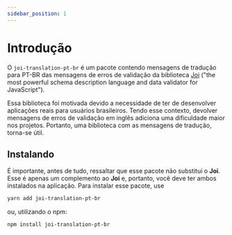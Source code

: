 ```yaml
---
sidebar_position: 1
---
```


# Introdução

O `joi-translation-pt-br` é um pacote contendo mensagens de tradução para PT-BR das mensagens de erros de validação da biblioteca [Joi](https://joi.dev/) ("the most powerful schema description language and data validator for JavaScript").

Essa biblioteca foi motivada devido a necessidade de ter de desenvolver aplicações reais para usuários brasileiros. Tendo esse contexto, devolver mensagens de erros de validação em inglês adiciona uma dificuldade maior nos projetos. Portanto, uma biblioteca com as mensagens de tradução, torna-se útil.

## Instalando

É importante, antes de tudo, ressaltar que esse pacote não substitui o **Joi**. Esse é apenas um complemento ao **Joi** e, portanto, você deve ter ambos instalados na aplicação. Para instalar esse pacote, use

```bash
yarn add joi-translation-pt-br
```

ou, utilizando o npm:

```bash
npm install joi-translation-pt-br
```
